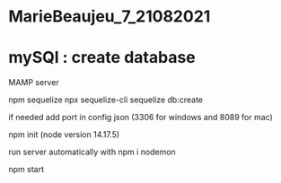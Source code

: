 # MarieBeaujeu_7_21082021

mySQl : create database
=======
MAMP server

npm sequelize
npx sequelize-cli
sequelize db:create

if needed add port in config json (3306 for windows and 8089 for mac)

npm init (node version 14.17.5)

run server automatically with npm i nodemon 

npm start
